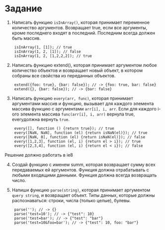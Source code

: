 Задание
=======

1. Написать функцию `isInArray()`, которая принимает переменное количество аргументов. Возвращает true, если все аргументы, кроме последнего входят в последний. Последним всегда должен быть массив.

		isInArray(1, [1]); // true
		isInArray(1, 2, [1]); // false
		isInArray(1, 2, [1,2,2,2]); // true

2. Написать функцию extend(), которая принимает аргументом любое количество объектов и возвращает новый объект, в котором собраны все свойства из переданных объектов.

		extend({foo: true}, {bar: false}); // -> {foo: true, bar: false}
		extend({}, {bar: false}); // -> {bar: false}

3. Написать функцию `every(arr, func)`, которая принимает аргументами массив и функцию, вызывает для каждого элемента массива функцию с аргументами `arr[i], i, arr`. Если для каждого i-ого элемента массива `func(arr[i], i, arr)` вернула true, everyдолжна вернуть `true`.

		every([], function () {return true}); // true
		every([NaN, NaN], function (el) {return isNaN(el)}); // true
		every([NaN, 0], function (el) {return isNaN(el)}); // false
		every([1,2,3], function (el, i) {return el > i}); // true
		every([2,3,4], function (el, i) {return el < i}); // false
Решение должно работать в ie8

4. Создай функцию с именем summ, которая возвращает сумму всех передаваемых ей аргументов. Функция должна отрабатывать с любыми входящими данными. Функция должна всегда возвращать число.

5. Напиши функцию `parse(string)`, которая принимает аргументом `query string`, и возвращает объект. Типы данных, которые должны распознаваться: строки, числа (только целые), булевы.

		parse(''); // -> {}
		parse('test=10'); // -> {"test": 10}
		parse('test=bar'); // -> {"test": "bar"}
		parse('test=10&foo=bar'); // -> {"test": 10, foo: "bar"}

